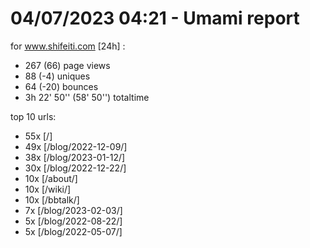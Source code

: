 # 04/07/2023 04:21 - Umami report
for www.shifeiti.com [24h] :

 - 267 (66) page views
 - 88 (-4) uniques
 - 64 (-20) bounces
 - 3h 22' 50'' (58' 50'') totaltime


top 10 urls:
 - 55x [/]
 - 49x [/blog/2022-12-09/]
 - 38x [/blog/2023-01-12/]
 - 30x [/blog/2022-12-22/]
 - 10x [/about/]
 - 10x [/wiki/]
 - 10x [/bbtalk/]
 - 7x [/blog/2023-02-03/]
 - 5x [/blog/2022-08-22/]
 - 5x [/blog/2022-05-07/]


